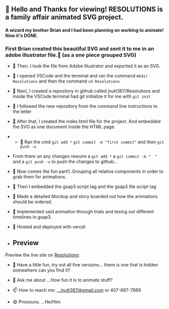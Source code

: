 ## 👋  Hello and Thanks for viewing! RESOLUTIONS is a family affair animated SVG project.

#### A wizard my brother Brian and I had been planning on working to animate! Now it's DONE.
### First Brian created this beautiful SVG and sent it to me in an adobe illustrator file.🌱 (as a one piece grouped SVG)
- 🌱  Then. I took the file from Adobe Illustrator and exported it as an SVG. 
- 🌱  I opened VSCode and the terminal and ran the command `mkdir Resolutions` and then the command `cd Resolutions`
- 🌱  Next, I created a repository in github called jnutt367/Resolutions and inside the VSCode terminal had git initialize it for me with `git init`
- 🌱 I followed the new repository from the command line instructions to the letter

- 🌱  After that, I created the index.html file for the project. And embedded the SVG as one document inside the HTML page.
- - 🌱  Ran the cmd `git add *` `git commit -m "first commit"` and then `git push -u`
- From there on any changes rewuire a `git add *` a `git commit -m "  "` and a `git push -u` to push the changes to github...
- 🌱  Now comes the fun part!!..Grouping all relative components in order to grab them for animations.
- 🌱 Then I embedded the gsap3 script tag and the gsap3 file script tag
- 🌱 Made a detailed Mockup and story boarded out how the animations should be ordered. 
- 🌱 Implemented said animation through trials and tesing out different timelines in gsap3.
- 🌱 Hosted and deployed with vercel
- ## Preview

Preview the  live site on [Resolutions](https://jnutt367.github.io/RESOLUTIONS/First_Draft.html):
- 💬 Have a little fun, try out all five versions... there is one that is hidden somewhere can you find it?


- 💬 Ask me about ...How fun it is to animate stuff?
- 📫 How to reach me: ...jnutt367@gmail.com or 407-687-7889
- 😄 Pronouns: ...He/Him
